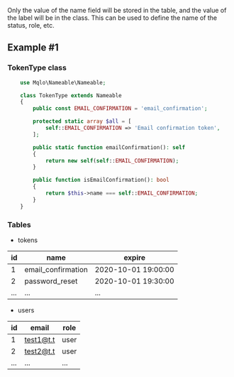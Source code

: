 Only the value of the name field will be stored in the table, and the value of the label will be in the class. This can be used to define the name of the status, role, etc.

## Example #1
### TokenType class
```php
    use Mqlo\Nameable\Nameable;

    class TokenType extends Nameable
    {
        public const EMAIL_CONFIRMATION = 'email_confirmation';

        protected static array $all = [
            self::EMAIL_CONFIRMATION => 'Email confirmation token',
        ];

        public static function emailConfirmation(): self
        {
            return new self(self::EMAIL_CONFIRMATION);
        }

        public function isEmailConfirmation(): bool
        {
            return $this->name === self::EMAIL_CONFIRMATION;
        }
    }
```
### Tables
- tokens

| id | name | expire |
| ------ | ------ | ------ |
| 1 | email_confirmation | 2020-10-01 19:00:00 |
| 2 | password_reset | 2020-10-01 19:30:00 |
|...| ... | ... |

- users

| id | email | role |
| ------ | ------ | ------ |
| 1 | test1@t.t | user |
| 2 | test2@t.t | user |
|...| ... | ... |